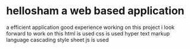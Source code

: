 # hellosham a web based application
a efficient application
good experience working on this project
i look forward to work on this
html is used
css is used
hyper text markup language
cascading style sheet
js is used
